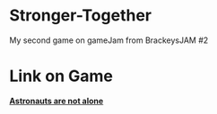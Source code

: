 # Stronger-Together
 My second game on gameJam from BrackeysJAM #2

# Link on Game
**[Astronauts are not alone](https://sm011a.itch.io/astronauts-are-not-alone)**

